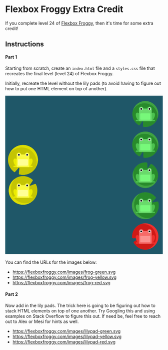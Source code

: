 # Flexbox Froggy Extra Credit

If you complete level 24 of [Flexbox Froggy](https://flexboxfroggy.com/), then it's time for some extra credit!

## Instructions

#### Part 1

Starting from scratch, create an `index.html` file and a `styles.css` file that recreates the final level (level 24) of Flexbox Froggy. 

Initially, recreate the level without the lily pads (to avoid having to figure out how to put one HTML element on top of another).

<img src="froggy.PNG"/>

You can find the URLs for the images below:

* https://flexboxfroggy.com/images/frog-green.svg
* https://flexboxfroggy.com/images/frog-yellow.svg
* https://flexboxfroggy.com/images/frog-red.svg

#### Part 2

Now add in the lily pads. The trick here is going to be figuring out how to stack HTML elements on top of one another. Try Googling this and using examples on Stack Overflow to figure this out. If need be, feel free to reach out to Alex or Mesi for hints as well.

* https://flexboxfroggy.com/images/lilypad-green.svg
* https://flexboxfroggy.com/images/lilypad-yellow.svg 
* https://flexboxfroggy.com/images/lilypad-red.svg 
